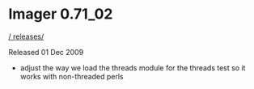 # Imager 0.71_02

[ / ](..) [releases/](./)

Released 01 Dec 2009

- adjust the way we load the threads module for the threads test so it works with non-threaded perls